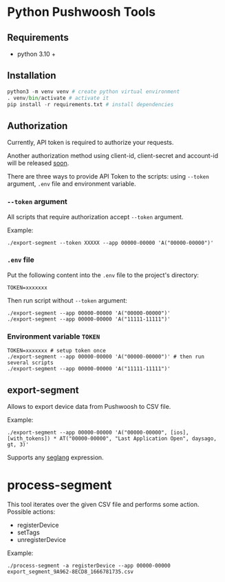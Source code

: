# Python Pushwoosh Tools

## Requirements

- python 3.10 +

## Installation

```python
python3 -m venv venv # create python virtual environment
. venv/bin/activate # activate it
pip install -r requirements.txt # install dependencies
```

## Authorization

Currently, API token is required to authorize your requests.

Another authorization method using client-id, client-secret and account-id will be released [soon](https://wowwiki-archive.fandom.com/wiki/Soon).

There are three ways to provide API Token to the scripts: using `--token` argument, `.env` file and environment variable.

### `--token` argument
All scripts that require authorization accept `--token` argument.

Example:
```commandline
./export-segment --token XXXXX --app 00000-00000 'A("00000-00000")'
```

### `.env` file
Put the following content into the `.env` file to the project's directory:
```commandline
TOKEN=xxxxxxx
```

Then run script without `--token` argument:
```commandline
./export-segment --app 00000-00000 'A("00000-00000")'
./export-segment --app 00000-00000 'A("11111-11111")'
```

### Environment variable `TOKEN`
```commandline
TOKEN=xxxxxxx # setup token once
./export-segment --app 00000-00000 'A("00000-00000")' # then run several scripts
./export-segment --app 00000-00000 'A("11111-11111")'
```

## export-segment
Allows to export device data from Pushwoosh to CSV file.

Example:

```commandline
./export-segment --app 00000-00000 'A("00000-00000", [ios], [with_tokens]) * AT("00000-00000", "Last Application Open", daysago, gt, 3)' 
```

Supports any [seglang](https://docs.pushwoosh.com/platform-docs/api-reference/messages#sets) expression.

# process-segment

This tool iterates over the given CSV file and performs some action. Possible actions:
- registerDevice
- setTags
- unregisterDevice

Example:

```commandline
./process-segment -a registerDevice --app 00000-00000 export_segment_9A962-8ECD8_1666781735.csv
```

